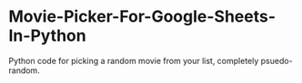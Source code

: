 # Movie-Picker-For-Google-Sheets-In-Python
Python code for picking a random movie from your list, completely psuedo-random.
